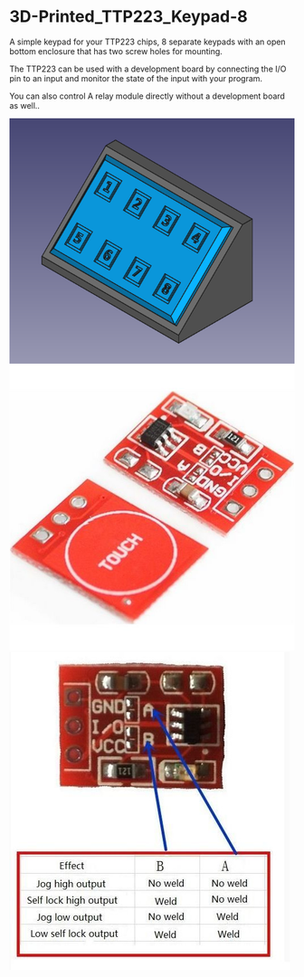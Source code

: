 # 3D-Printed_TTP223_Keypad-8

A simple keypad for your TTP223 chips, 8 separate keypads with an open bottom enclosure that has two screw holes for mounting.

The TTP223 can be used with a development board by connecting the I/O pin to an input and monitor the state of the input with your program.

You can also control A relay module directly without a development board as well..

![ttp223](images/ttp223-keypad.png)
![ttp223](images/TTP223.jpeg)
![ttp223](images/ttp223-jumpers.jpg)



